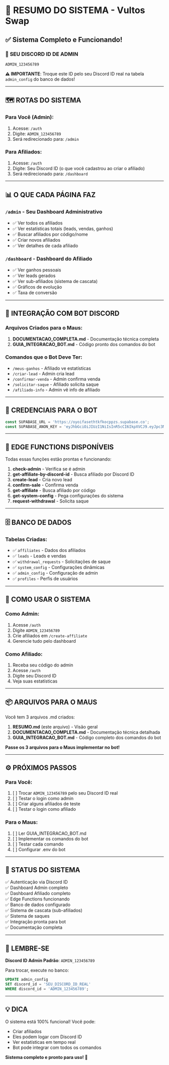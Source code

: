 # 🎯 RESUMO DO SISTEMA - Vultos Swap

## ✅ Sistema Completo e Funcionando!

### 🔐 **SEU DISCORD ID DE ADMIN**
```
ADMIN_123456789
```
**⚠️ IMPORTANTE**: Troque este ID pelo seu Discord ID real na tabela `admin_config` do banco de dados!

---

## 🗺️ **ROTAS DO SISTEMA**

### Para Você (Admin):
1. Acesse: `/auth`
2. Digite: `ADMIN_123456789`
3. Será redirecionado para: `/admin`

### Para Afiliados:
1. Acesse: `/auth`
2. Digite: Seu Discord ID (o que você cadastrou ao criar o afiliado)
3. Será redirecionado para: `/dashboard`

---

## 📊 **O QUE CADA PÁGINA FAZ**

### `/admin` - Seu Dashboard Administrativo
- ✅ Ver todos os afiliados
- ✅ Ver estatísticas totais (leads, vendas, ganhos)
- ✅ Buscar afiliados por código/nome
- ✅ Criar novos afiliados
- ✅ Ver detalhes de cada afiliado

### `/dashboard` - Dashboard do Afiliado
- ✅ Ver ganhos pessoais
- ✅ Ver leads gerados
- ✅ Ver sub-afiliados (sistema de cascata)
- ✅ Gráficos de evolução
- ✅ Taxa de conversão

---

## 🤖 **INTEGRAÇÃO COM BOT DISCORD**

### Arquivos Criados para o Maus:
1. **DOCUMENTACAO_COMPLETA.md** - Documentação técnica completa
2. **GUIA_INTEGRACAO_BOT.md** - Código pronto dos comandos do bot

### Comandos que o Bot Deve Ter:
- `/meus-ganhos` - Afiliado ve estatísticas
- `/criar-lead` - Admin cria lead
- `/confirmar-venda` - Admin confirma venda
- `/solicitar-saque` - Afiliado solicita saque
- `/afiliado-info` - Admin vê info de afiliado

---

## 🔧 **CREDENCIAIS PARA O BOT**

```javascript
const SUPABASE_URL = 'https://oyoifasethtkfkocppzs.supabase.co';
const SUPABASE_ANON_KEY = 'eyJhbGciOiJIUzI1NiIsInR5cCI6IkpXVCJ9.eyJpc3MiOiJzdXBhYmFzZSIsInJlZiI6Im95b2lmYXNldGh0a2Zrb2NwcHpzIiwicm9sZSI6ImFub24iLCJpYXQiOjE3NTk2NjAxMTYsImV4cCI6MjA3NTIzNjExNn0.mu7kO3i-H4eTjM9omkOPgRz0zJTqDP5n_9Pmxmzimiw';
```

---

## 📝 **EDGE FUNCTIONS DISPONÍVEIS**

Todas essas funções estão prontas e funcionando:

1. **check-admin** - Verifica se é admin
2. **get-affiliate-by-discord-id** - Busca afiliado por Discord ID
3. **create-lead** - Cria novo lead
4. **confirm-sale** - Confirma venda
5. **get-affiliate** - Busca afiliado por código
6. **get-system-config** - Pega configurações do sistema
7. **request-withdrawal** - Solicita saque

---

## 🗄️ **BANCO DE DADOS**

### Tabelas Criadas:
- ✅ `affiliates` - Dados dos afiliados
- ✅ `leads` - Leads e vendas
- ✅ `withdrawal_requests` - Solicitações de saque
- ✅ `system_config` - Configurações dinâmicas
- ✅ `admin_config` - Configuração de admin
- ✅ `profiles` - Perfis de usuários

---

## 🎯 **COMO USAR O SISTEMA**

### Como Admin:
1. Acesse `/auth`
2. Digite `ADMIN_123456789`
3. Crie afiliados em `/create-affiliate`
4. Gerencie tudo pelo dashboard

### Como Afiliado:
1. Receba seu código do admin
2. Acesse `/auth`
3. Digite seu Discord ID
4. Veja suas estatísticas

---

## 📦 **ARQUIVOS PARA O MAUS**

Você tem 3 arquivos .md criados:

1. **RESUMO.md** (este arquivo) - Visão geral
2. **DOCUMENTACAO_COMPLETA.md** - Documentação técnica detalhada
3. **GUIA_INTEGRACAO_BOT.md** - Código completo dos comandos do bot

**Passe os 3 arquivos para o Maus implementar no bot!**

---

## ⚙️ **PRÓXIMOS PASSOS**

### Para Você:
1. [ ] Trocar `ADMIN_123456789` pelo seu Discord ID real
2. [ ] Testar o login como admin
3. [ ] Criar alguns afiliados de teste
4. [ ] Testar o login como afiliado

### Para o Maus:
1. [ ] Ler GUIA_INTEGRACAO_BOT.md
2. [ ] Implementar os comandos do bot
3. [ ] Testar cada comando
4. [ ] Configurar .env do bot

---

## 🚀 **STATUS DO SISTEMA**

✅ Autenticação via Discord ID  
✅ Dashboard Admin completo  
✅ Dashboard Afiliado completo  
✅ Edge Functions funcionando  
✅ Banco de dados configurado  
✅ Sistema de cascata (sub-afiliados)  
✅ Sistema de saques  
✅ Integração pronta para bot  
✅ Documentação completa  

---

## 🔑 **LEMBRE-SE**

**Discord ID Admin Padrão**: `ADMIN_123456789`

Para trocar, execute no banco:
```sql
UPDATE admin_config 
SET discord_id = 'SEU_DISCORD_ID_REAL' 
WHERE discord_id = 'ADMIN_123456789';
```

---

## 💡 **DICA**

O sistema está 100% funcional! Você pode:
- Criar afiliados
- Eles podem logar com Discord ID
- Ver estatísticas em tempo real
- Bot pode integrar com todos os comandos

**Sistema completo e pronto para uso! 🎉**
